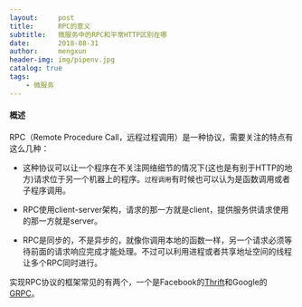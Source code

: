 ```yaml
---
layout:     post
title:      RPC的意义
subtitle:   微服务中的RPC和平常HTTP区别在哪
date:       2018-08-31
author:     mengxun
header-img: img/pipenv.jpg
catalog: true
tags:
    - 微服务
---
```


#### 概述

RPC（Remote Procedure Call，远程过程调用）是一种协议，需要关注的特点有这么几种：

- 这种协议可以让一个程序在不关注网络细节的情况下(这也是有别于HTTP的地方)请求位于另一个机器上的程序。`过程调用`有时候也可以认为是函数调用或者子程序调用。

- RPC使用client-server架构，请求的那一方就是client，提供服务供请求使用的那一方就是server。

- RPC是同步的，不是异步的，就像你调用本地的函数一样，另一个请求必须等待前面的请求响应完成才能处理。不过可以利用进程或者共享地址空间的线程让多个RPC同时进行。

实现RPC协议的框架常见的有两个，一个是Facebook的[Thrift](https://thrift.apache.org/)和Google的[GRPC](https://grpc.io/)。

#### 





